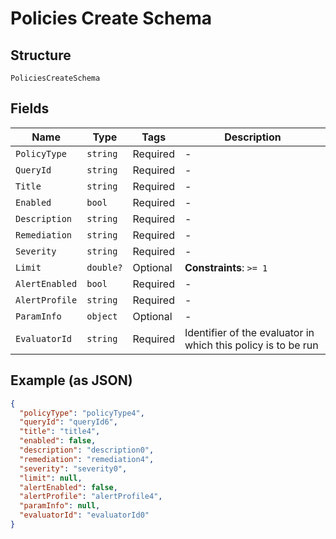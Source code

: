 
# Policies Create Schema

## Structure

`PoliciesCreateSchema`

## Fields

| Name | Type | Tags | Description |
|  --- | --- | --- | --- |
| `PolicyType` | `string` | Required | - |
| `QueryId` | `string` | Required | - |
| `Title` | `string` | Required | - |
| `Enabled` | `bool` | Required | - |
| `Description` | `string` | Required | - |
| `Remediation` | `string` | Required | - |
| `Severity` | `string` | Required | - |
| `Limit` | `double?` | Optional | **Constraints**: `>= 1` |
| `AlertEnabled` | `bool` | Required | - |
| `AlertProfile` | `string` | Required | - |
| `ParamInfo` | `object` | Optional | - |
| `EvaluatorId` | `string` | Required | Identifier of the evaluator in which this policy is to be run |

## Example (as JSON)

```json
{
  "policyType": "policyType4",
  "queryId": "queryId6",
  "title": "title4",
  "enabled": false,
  "description": "description0",
  "remediation": "remediation4",
  "severity": "severity0",
  "limit": null,
  "alertEnabled": false,
  "alertProfile": "alertProfile4",
  "paramInfo": null,
  "evaluatorId": "evaluatorId0"
}
```

